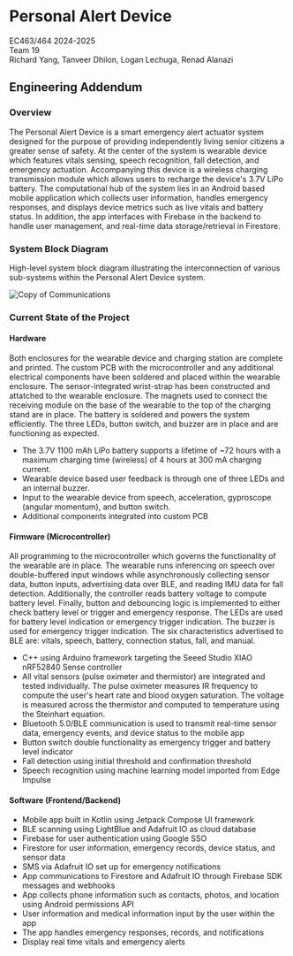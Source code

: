 Personal Alert Device
=================
EC463/464 2024-2025\
Team 19\
Richard Yang, Tanveer Dhilon, Logan Lechuga, Renad Alanazi

## Engineering Addendum

### Overview
The Personal Alert Device is a smart emergency alert actuator system designed for the purpose of providing independently living senior citizens a greater sense of safety. At the center of the system is wearable device which features vitals sensing, speech recognition, fall detection, and emergency actuation. Accompanying this device is a wireless charging transmission module which allows users to recharge the device's 3.7V LiPo battery. The computational hub of the system lies in an Android based mobile application which collects user information, handles emergency responses, and displays device metrics such as live vitals and battery status. In addition, the app interfaces with Firebase in the backend to handle user management, and real-time data storage/retrieval in Firestore.

### System Block Diagram

High-level system block diagram illustrating the interconnection of various sub-systems within the Personal Alert Device system.

![Copy of Communications](https://github.com/user-attachments/assets/35403a93-ef55-4306-aa80-25ca30373815)

### Current State of the Project

#### Hardware

Both enclosures for the wearable device and charging station are complete and printed. The custom PCB with the microcontroller and any additional electrical components have been soldered and placed within the wearable enclosure. The sensor-integrated wrist-strap has been constructed and attatched to the wearable enclosure. The magnets used to connect the receiving module on the base of the wearable to the top of the charging stand are in place. The battery is soldered and powers the system efficiently. The three LEDs, button switch, and buzzer are in place and are functioning as expected.

* The 3.7V 1100 mAh LiPo battery supports a lifetime of ~72 hours with a maximum charging time (wireless) of 4 hours at 300 mA charging current.
* Wearable device based user feedback is through one of three LEDs and an internal buzzer.
* Input to the wearable device from speech, acceleration, gyproscope (angular momentum), and button switch.
* Additional components integrated into custom PCB

#### Firmware (Microcontroller)

All programming to the microcontroller which governs the functionality of the wearable are in place. The wearable runs inferencing on speech over double-buffered input windows while asynchronously collecting sensor data, button inputs, advertising data over BLE, and reading IMU data for fall detection. Additionally, the controller reads battery voltage to compute battery level. Finally, button and debouncing logic is implemented to either check battery level or trigger and emergency response. The LEDs are used for battery level indication or emergency trigger indication. The buzzer is used for emergency trigger indication. The six characteristics advertised to BLE are: vitals, speech, battery, connection status, fall, and manual. 

* C++ using Arduino framework targeting the Seeed Studio XIAO nRF52840 Sense controller
* All vital sensors (pulse oximeter and thermistor) are integrated and tested individually. The pulse oximeter measures IR frequency to compute the user's heart rate and blood oxygen saturation. The voltage is measured across the thermistor and computed to temperature using the Steinhart equation.
* Bluetooth 5.0/BLE communication is used to transmit real-time sensor data, emergency events, and device status to the mobile app
* Button switch double functionality as emergency trigger and battery level indicator
* Fall detection using initial threshold and confirmation threshold
* Speech recognition using machine learning model imported from Edge Impulse

#### Software (Frontend/Backend)

* Mobile app built in Kotlin using Jetpack Compose UI framework
* BLE scanning using LightBlue and Adafruit IO as cloud database
* Firebase for user authentication using Google SSO
* Firestore for user information, emergency records, device status, and sensor data
* SMS via Adafruit IO set up for emergency notifications
* App communications to Firestore and Adafruit IO through Firebase SDK messages and webhooks
* App collects phone information such as contacts, photos, and location using Android permissions API
* User information and medical information input by the user within the app
* The app handles emergency responses, records, and notifications
* Display real time vitals and emergency alerts



